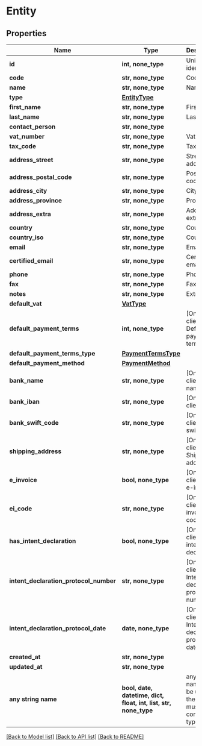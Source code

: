# Entity



## Properties
Name | Type | Description | Notes
------------ | ------------- | ------------- | -------------
**id** | **int, none_type** | Unique identifier | [optional] 
**code** | **str, none_type** | Code. | [optional] 
**name** | **str, none_type** | Name | [optional] 
**type** | [**EntityType**](EntityType.md) |  | [optional] 
**first_name** | **str, none_type** | First name. | [optional] 
**last_name** | **str, none_type** | Last name. | [optional] 
**contact_person** | **str, none_type** |  | [optional] 
**vat_number** | **str, none_type** | Vat number | [optional] 
**tax_code** | **str, none_type** | Tax code. | [optional] 
**address_street** | **str, none_type** | Street address. | [optional] 
**address_postal_code** | **str, none_type** | Postal code. | [optional] 
**address_city** | **str, none_type** | City. | [optional] 
**address_province** | **str, none_type** | Province. | [optional] 
**address_extra** | **str, none_type** | Address extra info. | [optional] 
**country** | **str, none_type** | Country | [optional] 
**country_iso** | **str, none_type** | Country Iso | [optional] 
**email** | **str, none_type** | Email. | [optional] 
**certified_email** | **str, none_type** | Certified email. | [optional] 
**phone** | **str, none_type** | Phone. | [optional] 
**fax** | **str, none_type** | Fax. | [optional] 
**notes** | **str, none_type** | Extra notes. | [optional] 
**default_vat** | [**VatType**](VatType.md) |  | [optional] 
**default_payment_terms** | **int, none_type** | [Only for client] Default payment terms. | [optional] 
**default_payment_terms_type** | [**PaymentTermsType**](PaymentTermsType.md) |  | [optional] 
**default_payment_method** | [**PaymentMethod**](PaymentMethod.md) |  | [optional] 
**bank_name** | **str, none_type** | [Only for client] Bank name. | [optional] 
**bank_iban** | **str, none_type** | [Only for client] Iban. | [optional] 
**bank_swift_code** | **str, none_type** | [Only for client] Bank swift code. | [optional] 
**shipping_address** | **str, none_type** | [Only for client] Shipping address. | [optional] 
**e_invoice** | **bool, none_type** | [Only for client] Use e-invoices. | [optional] 
**ei_code** | **str, none_type** | [Only for client] E-invoices code. | [optional] 
**has_intent_declaration** | **bool, none_type** | [Only for client] Has intent declaration. | [optional] 
**intent_declaration_protocol_number** | **str, none_type** | [Only for client] Intent declaration protocol number. | [optional] 
**intent_declaration_protocol_date** | **date, none_type** | [Only for client] Intent declaration protocol date. | [optional] 
**created_at** | **str, none_type** |  | [optional] 
**updated_at** | **str, none_type** |  | [optional] 
**any string name** | **bool, date, datetime, dict, float, int, list, str, none_type** | any string name can be used but the value must be the correct type | [optional]

[[Back to Model list]](../README.md#documentation-for-models) [[Back to API list]](../README.md#documentation-for-api-endpoints) [[Back to README]](../README.md)


